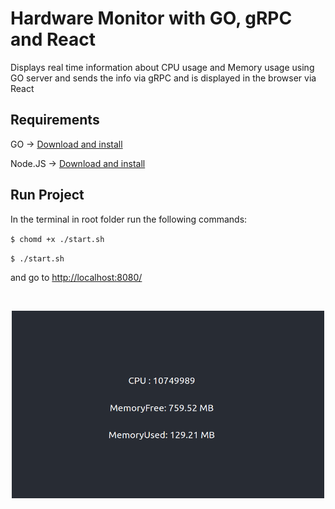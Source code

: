 # Hardware Monitor with GO, gRPC and React

Displays real time information about CPU usage and Memory usage using
GO server and sends the info via gRPC and is displayed in the browser via React

## Requirements

GO -> [Download and install](https://golang.org/doc/install)

Node.JS -> [Download and install](https://nodejs.org/en/download/)

## Run Project

In the terminal in root folder run the following commands:

`$ chomd +x ./start.sh`

`$ ./start.sh`

 and go to [http://localhost:8080/](http://localhost:8080/)

<br />

<p align="center">
  <img src="demo.png" width="500" height="300"/>
</p>
